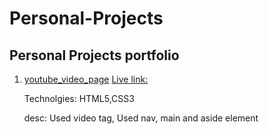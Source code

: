 # Personal-Projects
Personal Projects  portfolio
---
1. [youtube_video_page](https://github.com/jstloyal/youtube_video_page)
   [Live link:]()
   
   Technolgies: HTML5,CSS3
   
   desc: Used video tag, Used nav, main and aside element
 
